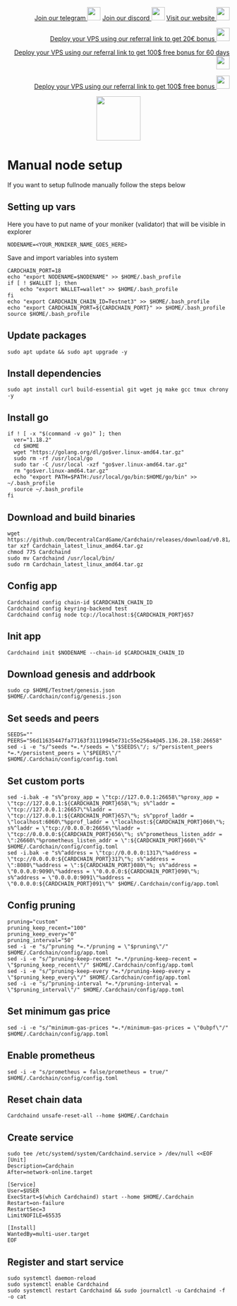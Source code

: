 <p style="font-size:14px" align="right">
<a href="https://t.me/kjnotes" target="_blank">Join our telegram <img src="https://user-images.githubusercontent.com/50621007/183283867-56b4d69f-bc6e-4939-b00a-72aa019d1aea.png" width="30"/></a>
<a href="https://discord.gg/JqQNcwff2e" target="_blank">Join our discord <img src="https://user-images.githubusercontent.com/50621007/176236430-53b0f4de-41ff-41f7-92a1-4233890a90c8.png" width="30"/></a>
<a href="https://kjnodes.com/" target="_blank">Visit our website <img src="https://user-images.githubusercontent.com/50621007/168689709-7e537ca6-b6b8-4adc-9bd0-186ea4ea4aed.png" width="30"/></a>
</p>

<p style="font-size:14px" align="right">
<a href="https://hetzner.cloud/?ref=y8pQKS2nNy7i" target="_blank">Deploy your VPS using our referral link to get 20€ bonus <img src="https://user-images.githubusercontent.com/50621007/174612278-11716b2a-d662-487e-8085-3686278dd869.png" width="30"/></a>
</p>
<p style="font-size:14px" align="right">
<a href="https://m.do.co/c/17b61545ca3a" target="_blank">Deploy your VPS using our referral link to get 100$ free bonus for 60 days <img src="https://user-images.githubusercontent.com/50621007/183284313-adf81164-6db4-4284-9ea0-bcb841936350.png" width="30"/></a>
</p>
<p style="font-size:14px" align="right">
<a href="https://www.vultr.com/?ref=7418642" target="_blank">Deploy your VPS using our referral link to get 100$ free bonus <img src="https://user-images.githubusercontent.com/50621007/183284971-86057dc2-2009-4d40-a1d4-f0901637033a.png" width="30"/></a>
</p>

<p align="center">
  <img height="100" height="auto" src="https://user-images.githubusercontent.com/50621007/178371956-ec2a172b-0fe8-4e13-b3a9-0d6cdc6fcd48.png">
</p>

# Manual node setup
If you want to setup fullnode manually follow the steps below

## Setting up vars
Here you have to put name of your moniker (validator) that will be visible in explorer
```
NODENAME=<YOUR_MONIKER_NAME_GOES_HERE>
```

Save and import variables into system
```
CARDCHAIN_PORT=18
echo "export NODENAME=$NODENAME" >> $HOME/.bash_profile
if [ ! $WALLET ]; then
	echo "export WALLET=wallet" >> $HOME/.bash_profile
fi
echo "export CARDCHAIN_CHAIN_ID=Testnet3" >> $HOME/.bash_profile
echo "export CARDCHAIN_PORT=${CARDCHAIN_PORT}" >> $HOME/.bash_profile
source $HOME/.bash_profile
```

## Update packages
```
sudo apt update && sudo apt upgrade -y
```

## Install dependencies
```
sudo apt install curl build-essential git wget jq make gcc tmux chrony -y
```

## Install go
```
if ! [ -x "$(command -v go)" ]; then
  ver="1.18.2"
  cd $HOME
  wget "https://golang.org/dl/go$ver.linux-amd64.tar.gz"
  sudo rm -rf /usr/local/go
  sudo tar -C /usr/local -xzf "go$ver.linux-amd64.tar.gz"
  rm "go$ver.linux-amd64.tar.gz"
  echo "export PATH=$PATH:/usr/local/go/bin:$HOME/go/bin" >> ~/.bash_profile
  source ~/.bash_profile
fi
```

## Download and build binaries
```
wget https://github.com/DecentralCardGame/Cardchain/releases/download/v0.81/Cardchain_latest_linux_amd64.tar.gz
tar xzf Cardchain_latest_linux_amd64.tar.gz
chmod 775 Cardchaind
sudo mv Cardchaind /usr/local/bin/
sudo rm Cardchain_latest_linux_amd64.tar.gz
```

## Config app
```
Cardchaind config chain-id $CARDCHAIN_CHAIN_ID
Cardchaind config keyring-backend test
Cardchaind config node tcp://localhost:${CARDCHAIN_PORT}657
```

## Init app
```
Cardchaind init $NODENAME --chain-id $CARDCHAIN_CHAIN_ID
```

## Download genesis and addrbook
```
sudo cp $HOME/Testnet/genesis.json $HOME/.Cardchain/config/genesis.json
```

## Set seeds and peers
```
SEEDS=""
PEERS="56d11635447fa77163f31119945e731c55e256a4@45.136.28.158:26658"
sed -i -e "s/^seeds *=.*/seeds = \"$SEEDS\"/; s/^persistent_peers *=.*/persistent_peers = \"$PEERS\"/" $HOME/.Cardchain/config/config.toml
```

## Set custom ports
```
sed -i.bak -e "s%^proxy_app = \"tcp://127.0.0.1:26658\"%proxy_app = \"tcp://127.0.0.1:${CARDCHAIN_PORT}658\"%; s%^laddr = \"tcp://127.0.0.1:26657\"%laddr = \"tcp://127.0.0.1:${CARDCHAIN_PORT}657\"%; s%^pprof_laddr = \"localhost:6060\"%pprof_laddr = \"localhost:${CARDCHAIN_PORT}060\"%; s%^laddr = \"tcp://0.0.0.0:26656\"%laddr = \"tcp://0.0.0.0:${CARDCHAIN_PORT}656\"%; s%^prometheus_listen_addr = \":26660\"%prometheus_listen_addr = \":${CARDCHAIN_PORT}660\"%" $HOME/.Cardchain/config/config.toml
sed -i.bak -e "s%^address = \"tcp://0.0.0.0:1317\"%address = \"tcp://0.0.0.0:${CARDCHAIN_PORT}317\"%; s%^address = \":8080\"%address = \":${CARDCHAIN_PORT}080\"%; s%^address = \"0.0.0.0:9090\"%address = \"0.0.0.0:${CARDCHAIN_PORT}090\"%; s%^address = \"0.0.0.0:9091\"%address = \"0.0.0.0:${CARDCHAIN_PORT}091\"%" $HOME/.Cardchain/config/app.toml
```

## Config pruning
```
pruning="custom"
pruning_keep_recent="100"
pruning_keep_every="0"
pruning_interval="50"
sed -i -e "s/^pruning *=.*/pruning = \"$pruning\"/" $HOME/.Cardchain/config/app.toml
sed -i -e "s/^pruning-keep-recent *=.*/pruning-keep-recent = \"$pruning_keep_recent\"/" $HOME/.Cardchain/config/app.toml
sed -i -e "s/^pruning-keep-every *=.*/pruning-keep-every = \"$pruning_keep_every\"/" $HOME/.Cardchain/config/app.toml
sed -i -e "s/^pruning-interval *=.*/pruning-interval = \"$pruning_interval\"/" $HOME/.Cardchain/config/app.toml
```

## Set minimum gas price
```
sed -i -e "s/^minimum-gas-prices *=.*/minimum-gas-prices = \"0ubpf\"/" $HOME/.Cardchain/config/app.toml
```

## Enable prometheus
```
sed -i -e "s/prometheus = false/prometheus = true/" $HOME/.Cardchain/config/config.toml
```

## Reset chain data
```
Cardchaind unsafe-reset-all --home $HOME/.Cardchain
```

## Create service
```
sudo tee /etc/systemd/system/Cardchaind.service > /dev/null <<EOF
[Unit]
Description=Cardchain
After=network-online.target

[Service]
User=$USER
ExecStart=$(which Cardchaind) start --home $HOME/.Cardchain
Restart=on-failure
RestartSec=3
LimitNOFILE=65535

[Install]
WantedBy=multi-user.target
EOF
```

## Register and start service
```
sudo systemctl daemon-reload
sudo systemctl enable Cardchaind
sudo systemctl restart Cardchaind && sudo journalctl -u Cardchaind -f -o cat
```
